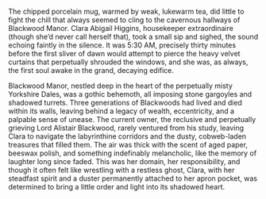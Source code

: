 The chipped porcelain mug, warmed by weak, lukewarm tea, did little to fight the chill that always seemed to cling to the cavernous hallways of Blackwood Manor. Clara Abigail Higgins, housekeeper extraordinaire (though she’d never call herself that), took a small sip and sighed, the sound echoing faintly in the silence. It was 5:30 AM, precisely thirty minutes before the first sliver of dawn would attempt to pierce the heavy velvet curtains that perpetually shrouded the windows, and she was, as always, the first soul awake in the grand, decaying edifice.

Blackwood Manor, nestled deep in the heart of the perpetually misty Yorkshire Dales, was a gothic behemoth, all imposing stone gargoyles and shadowed turrets. Three generations of Blackwoods had lived and died within its walls, leaving behind a legacy of wealth, eccentricity, and a palpable sense of unease. The current owner, the reclusive and perpetually grieving Lord Alistair Blackwood, rarely ventured from his study, leaving Clara to navigate the labyrinthine corridors and the dusty, cobweb-laden treasures that filled them. The air was thick with the scent of aged paper, beeswax polish, and something indefinably melancholic, like the memory of laughter long since faded. This was her domain, her responsibility, and though it often felt like wrestling with a restless ghost, Clara, with her steadfast spirit and a duster permanently attached to her apron pocket, was determined to bring a little order and light into its shadowed heart.
